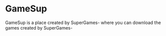 # GameSup

GameSup is a place created by SuperGames- where you can download the games created by SuperGames-








